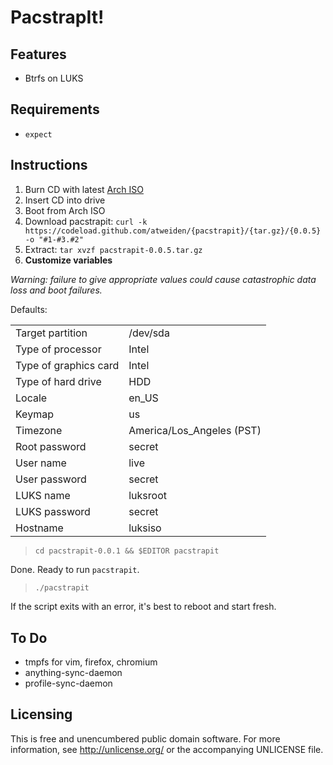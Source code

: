 PacstrapIt!
===========

Features
--------

- Btrfs on LUKS


Requirements
------------

- `expect`


Instructions
------------

1. Burn CD with latest [Arch ISO](https://www.archlinux.org/download/)
2. Insert CD into drive
3. Boot from Arch ISO
4. Download pacstrapit: `curl -k https://codeload.github.com/atweiden/{pacstrapit}/{tar.gz}/{0.0.5} -o "#1-#3.#2"`
5. Extract: `tar xvzf pacstrapit-0.0.5.tar.gz`
6. **Customize variables**

*Warning: failure to give appropriate values could cause catastrophic
data loss and boot failures.*

Defaults:

<table>
<tr><td>Target partition</td><td>/dev/sda</td><tr>
<tr><td>Type of processor</td><td>Intel</td><tr>
<tr><td>Type of graphics card</td><td>Intel</td><tr>
<tr><td>Type of hard drive</td><td>HDD</td><tr>
<tr><td>Locale</td><td>en_US</td><tr>
<tr><td>Keymap</td><td>us</td><tr>
<tr><td>Timezone</td><td>America/Los_Angeles (PST)</td><tr>
<tr><td>Root password</td><td>secret</td><tr>
<tr><td>User name</td><td>live</td><tr>
<tr><td>User password</td><td>secret</td><tr>
<tr><td>LUKS name</td><td>luksroot</td><tr>
<tr><td>LUKS password</td><td>secret</td><tr>
<tr><td>Hostname</td><td>luksiso</td><tr>
</table>

> `cd pacstrapit-0.0.1 && $EDITOR pacstrapit`

Done. Ready to run `pacstrapit`.

> `./pacstrapit`

If the script exits with an error, it's best to reboot and start fresh.


To Do
-----

- tmpfs for vim, firefox, chromium
- anything-sync-daemon
- profile-sync-daemon

Licensing
---------

This is free and unencumbered public domain software. For more
information, see http://unlicense.org/ or the accompanying UNLICENSE file.
